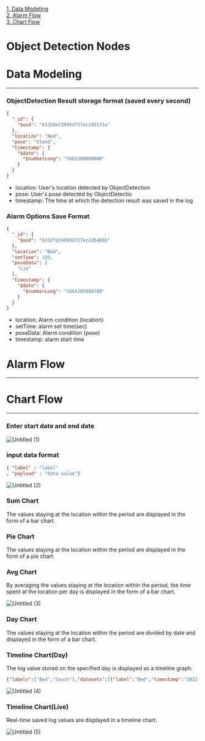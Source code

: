 [1. Data Modeling](#Data-Modeling)  
[2. Alarm Flow](#Alarm-Flow)  
[3. Chart Flow](#Chart-Flow) 


# Object Detection Nodes

# Data Modeling

---

### ObjectDetection Result storage format (saved every second)

```json
{
  "_id": {
    "$oid": "63328e72995d727ec2d5171e"
  },
  "location": "Bed", 
  "pose": "Stand",
  "timestamp": {
    "$date": {
      "$numberLong": "1665100800000"
    }
  }
}
```

- location: User's location detected by ObjectDetection
- pose: User's pose detected by ObjectDetectio
- timestamp: The time at which the detection result was saved in the log

### Alarm Options Save Format

```json
{
  "_id": {
    "$oid": "6332fd24995d727ec2d5485b"
  },
  "location": "Bed",
  "setTime": 180,
  "poseData": [
    "Lie"
  ],
  "timestamp": {
    "$date": {
      "$numberLong": "1664285988780"
    }
  }
}
```

- location: Alarm condition (location)
- setTime: alarm set time(sec)
- poseData: Alarm condition (pose)
- timestamp: alarm start time

# Alarm Flow 

---
# Chart Flow

---

### Enter start date and end date

![Untitled (1)](https://user-images.githubusercontent.com/67916174/192566343-fbb107a9-e972-4eba-b273-0e202868238c.png)

### input data format

```json
{ "label" : "label"
, "payload" : "data value"}
```

![Untitled (2)](https://user-images.githubusercontent.com/67916174/192566492-be507666-b4e0-44b8-a075-e89350244056.png)

### Sum Chart

The values staying at the location within the period are displayed in the form of a bar chart.

### Pie Chart

The values staying at the location within the period are displayed in the form of a pie chart.

### Avg Chart

By averaging the values staying at the location within the period, the time spent at the location per day is displayed in the form of a bar chart.

![Untitled (3)](https://user-images.githubusercontent.com/67916174/192566609-9c445d51-f01e-4209-80e0-ab6544a6be7e.png)

### Day Chart

The values staying at the location within the period are divided by date and displayed in the form of a bar chart.

### Timeline Chart(Day)

The log value stored on the specified day is displayed as a timeline graph.

```json
{"labels":["Bed","Couch"],"datasets":[{"label":"Bed","timestamp":"2022-09-27T14:29:26.395Z","data":[["2022-11-06T18:02:00.000Z","2022-11-06T18:22:00.000Z","#FF6633"],["2022-11-06T18:42:00.000Z","2022-11-06T19:01:00.000Z","#FF6633"]]},{"label":"Couch","timestamp":"2022-09-27T14:29:26.395Z","data":[["2022-11-06T18:22:00.000Z","2022-11-06T18:42:00.000Z","#5DA5DA"]]}]}
```

![Untitled (4)](https://user-images.githubusercontent.com/67916174/192567130-0d7f5690-f19c-45ce-af07-4933758e4c8c.png)

### Timeline Chart(Live)

Real-time saved log values are displayed in a timeline chart.


![Untitled (5)](https://user-images.githubusercontent.com/67916174/192567188-f7c809f1-8183-4d47-a195-412fde022725.png)
